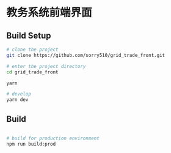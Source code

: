 # 教务系统前端界面

## Build Setup

```bash
# clone the project
git clone https://github.com/sorry510/grid_trade_front.git

# enter the project directory
cd grid_trade_front

yarn

# develop
yarn dev
```

## Build

```bash

# build for production environment
npm run build:prod
```